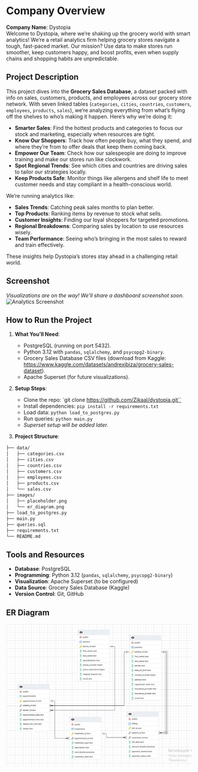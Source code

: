 # Company Overview
**Company Name**: Dystopia  
Welcome to Dystopia, where we’re shaking up the grocery world with smart analytics! We’re a retail analytics firm helping grocery stores navigate a tough, fast-paced market. Our mission? Use data to make stores run smoother, keep customers happy, and boost profits, even when supply chains and shopping habits are unpredictable.

## Project Description
This project dives into the **Grocery Sales Database**, a dataset packed with info on sales, customers, products, and employees across our grocery store network. With seven linked tables (`categories`, `cities`, `countries`, `customers`, `employees`, `products`, `sales`), we’re analyzing everything from what’s flying off the shelves to who’s making it happen. Here’s why we’re doing it:

- **Smarter Sales**: Find the hottest products and categories to focus our stock and marketing, especially when resources are tight.
- **Know Our Shoppers**: Track how often people buy, what they spend, and where they’re from to offer deals that keep them coming back.
- **Empower Our Team**: Check how our salespeople are doing to improve training and make our stores run like clockwork.
- **Spot Regional Trends**: See which cities and countries are driving sales to tailor our strategies locally.
- **Keep Products Safe**: Monitor things like allergens and shelf life to meet customer needs and stay compliant in a health-conscious world.

We’re running analytics like:
- **Sales Trends**: Catching peak sales months to plan better.
- **Top Products**: Ranking items by revenue to stock what sells.
- **Customer Insights**: Finding our loyal shoppers for targeted promotions.
- **Regional Breakdowns**: Comparing sales by location to use resources wisely.
- **Team Performance**: Seeing who’s bringing in the most sales to reward and train effectively.

These insights help Dystopia’s stores stay ahead in a challenging retail world.

## Screenshot
*Visualizations are on the way! We’ll share a dashboard screenshot soon.*  
![Analytics Screenshot](images/placeholder.png)

## How to Run the Project
1. **What You’ll Need**:
   - PostgreSQL (running on port 5432).
   - Python 3.12 with `pandas`, `sqlalchemy`, and `psycopg2-binary`.
   - Grocery Sales Database CSV files (download from Kaggle: https://www.kaggle.com/datasets/andrexibiza/grocery-sales-dataset).
   - Apache Superset (for future visualizations).

2. **Setup Steps**:
   - Clone the repo: `git clone https://github.com/Zikaal/dystopia.git``
   - Install dependencies: `pip install -r requirements.txt`
   - Load data: `python load_to_postgres.py`
   - Run queries: `python main.py`
   - *Superset setup will be added later.*

3. **Project Structure**:
```plaintext
├── data/
│   ├── categories.csv
│   ├── cities.csv
│   ├── countries.csv
│   ├── customers.csv
│   ├── employees.csv
│   ├── products.csv
│   └── sales.csv
├── images/
│   ├── placeholder.png
│   └── er_diagram.png
├── load_to_postgres.py
├── main.py
├── queries.sql
├── requirements.txt
└── README.md
```


## Tools and Resources
- **Database**: PostgreSQL
- **Programming**: Python 3.12 (`pandas`, `sqlalchemy`, `psycopg2-binary`)
- **Visualization**: Apache Superset (to be configured)
- **Data Source**: Grocery Sales Database (Kaggle)
- **Version Control**: Git, GitHub

## ER Diagram
![ER Diagram](images/er_diagram.jpg)
